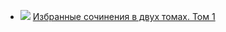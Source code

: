 * ![](/books/prose_rus_classic/Николай%20.М%20Карамзин/Избранные%20сочинения%20в%20двух%20томах.%20Том%201.jpg) [Избранные сочинения в двух томах. Том 1](/books/prose_rus_classic/Николай%20.М%20Карамзин/Избранные%20сочинения%20в%20двух%20томах.%20Том%201)